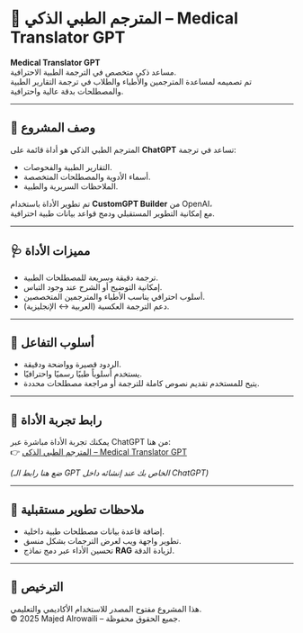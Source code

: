 # 🧠 المترجم الطبي الذكي – Medical Translator GPT

**Medical Translator GPT**  
مساعد ذكي متخصص في الترجمة الطبية الاحترافية.  
تم تصميمه لمساعدة المترجمين والأطباء والطلاب في ترجمة التقارير الطبية والمصطلحات بدقة عالية واحترافية.

---

## 🚀 وصف المشروع
المترجم الطبي الذكي هو أداة قائمة على **ChatGPT** تساعد في ترجمة:
- التقارير الطبية والفحوصات.
- أسماء الأدوية والمصطلحات المتخصصة.
- الملاحظات السريرية والطبية.

تم تطوير الأداة باستخدام **CustomGPT Builder** من OpenAI،  
مع إمكانية التطوير المستقبلي ودمج قواعد بيانات طبية احترافية.

---

## 🩺 مميزات الأداة
- ترجمة دقيقة وسريعة للمصطلحات الطبية.
- إمكانية التوضيح أو الشرح عند وجود التباس.
- أسلوب احترافي يناسب الأطباء والمترجمين المتخصصين.
- دعم الترجمة العكسية (العربية ↔ الإنجليزية).

---

## 💬 أسلوب التفاعل
- الردود قصيرة وواضحة ودقيقة.
- يستخدم أسلوباً طبيًا رسميًا واحترافيًا.
- يتيح للمستخدم تقديم نصوص كاملة للترجمة أو مراجعة مصطلحات محددة.

---

## 🔗 رابط تجربة الأداة
يمكنك تجربة الأداة مباشرة عبر ChatGPT من هنا:  
👉 [المترجم الطبي الذكي – Medical Translator GPT](https://chat.openai.com/g/g-XXXXXXXXXXXX)

*(ضع هنا رابط الـ GPT الخاص بك عند إنشائه داخل ChatGPT)*

---

## 🧩 ملاحظات تطوير مستقبلية
- إضافة قاعدة بيانات مصطلحات طبية داخلية.  
- تطوير واجهة ويب لعرض الترجمات بشكل منسق.  
- تحسين الأداء عبر دمج نماذج **RAG** لزيادة الدقة.  

---

## 📜 الترخيص
هذا المشروع مفتوح المصدر للاستخدام الأكاديمي والتعليمي.  
© 2025 Majed Alrowaili – جميع الحقوق محفوظة.
